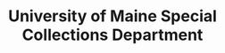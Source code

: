 ---
layout: repo
title: "University of Maine Special Collections Department"
id: 3129
permalink: repos/3129/
---